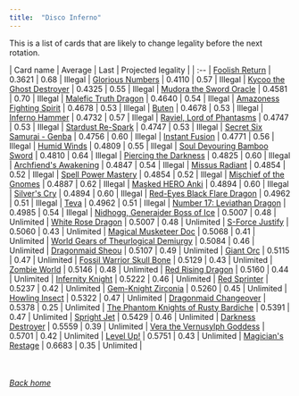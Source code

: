 ```yaml
---
title:  "Disco Inferno"
---
```


This is a list of cards that are likely to change legality before the next rotation.

| Card name | Average | Last | Projected legality |
| :-- |
[Foolish Return](https://db.ygoprodeck.com/card/?search=Foolish%20Return) | 0.3621 | 0.68 | Illegal |
[Glorious Numbers](https://db.ygoprodeck.com/card/?search=Glorious%20Numbers) | 0.4110 | 0.57 | Illegal |
[Kycoo the Ghost Destroyer](https://db.ygoprodeck.com/card/?search=Kycoo%20the%20Ghost%20Destroyer) | 0.4325 | 0.55 | Illegal |
[Mudora the Sword Oracle](https://db.ygoprodeck.com/card/?search=Mudora%20the%20Sword%20Oracle) | 0.4581 | 0.70 | Illegal |
[Malefic Truth Dragon](https://db.ygoprodeck.com/card/?search=Malefic%20Truth%20Dragon) | 0.4640 | 0.54 | Illegal |
[Amazoness Fighting Spirit](https://db.ygoprodeck.com/card/?search=Amazoness%20Fighting%20Spirit) | 0.4678 | 0.53 | Illegal |
[Buten](https://db.ygoprodeck.com/card/?search=Buten) | 0.4678 | 0.53 | Illegal |
[Inferno Hammer](https://db.ygoprodeck.com/card/?search=Inferno%20Hammer) | 0.4732 | 0.57 | Illegal |
[Raviel, Lord of Phantasms](https://db.ygoprodeck.com/card/?search=Raviel,%20Lord%20of%20Phantasms) | 0.4747 | 0.53 | Illegal |
[Stardust Re-Spark](https://db.ygoprodeck.com/card/?search=Stardust%20Re-Spark) | 0.4747 | 0.53 | Illegal |
[Secret Six Samurai - Genba](https://db.ygoprodeck.com/card/?search=Secret%20Six%20Samurai%20-%20Genba) | 0.4756 | 0.60 | Illegal |
[Instant Fusion](https://db.ygoprodeck.com/card/?search=Instant%20Fusion) | 0.4771 | 0.56 | Illegal |
[Humid Winds](https://db.ygoprodeck.com/card/?search=Humid%20Winds) | 0.4809 | 0.55 | Illegal |
[Soul Devouring Bamboo Sword](https://db.ygoprodeck.com/card/?search=Soul%20Devouring%20Bamboo%20Sword) | 0.4810 | 0.64 | Illegal |
[Piercing the Darkness](https://db.ygoprodeck.com/card/?search=Piercing%20the%20Darkness) | 0.4825 | 0.60 | Illegal |
[Archfiend's Awakening](https://db.ygoprodeck.com/card/?search=Archfiend's%20Awakening) | 0.4847 | 0.54 | Illegal |
[Missus Radiant](https://db.ygoprodeck.com/card/?search=Missus%20Radiant) | 0.4854 | 0.52 | Illegal |
[Spell Power Mastery](https://db.ygoprodeck.com/card/?search=Spell%20Power%20Mastery) | 0.4854 | 0.52 | Illegal |
[Mischief of the Gnomes](https://db.ygoprodeck.com/card/?search=Mischief%20of%20the%20Gnomes) | 0.4887 | 0.62 | Illegal |
[Masked HERO Anki](https://db.ygoprodeck.com/card/?search=Masked%20HERO%20Anki) | 0.4894 | 0.60 | Illegal |
[Silver's Cry](https://db.ygoprodeck.com/card/?search=Silver's%20Cry) | 0.4894 | 0.60 | Illegal |
[Red-Eyes Black Flare Dragon](https://db.ygoprodeck.com/card/?search=Red-Eyes%20Black%20Flare%20Dragon) | 0.4962 | 0.51 | Illegal |
[Teva](https://db.ygoprodeck.com/card/?search=Teva) | 0.4962 | 0.51 | Illegal |
[Number 17: Leviathan Dragon](https://db.ygoprodeck.com/card/?search=Number%2017:%20Leviathan%20Dragon) | 0.4985 | 0.54 | Illegal |
[Nidhogg, Generaider Boss of Ice](https://db.ygoprodeck.com/card/?search=Nidhogg,%20Generaider%20Boss%20of%20Ice) | 0.5007 | 0.48 | Unlimited |
[White Rose Dragon](https://db.ygoprodeck.com/card/?search=White%20Rose%20Dragon) | 0.5007 | 0.48 | Unlimited |
[S-Force Justify](https://db.ygoprodeck.com/card/?search=S-Force%20Justify) | 0.5060 | 0.43 | Unlimited |
[Magical Musketeer Doc](https://db.ygoprodeck.com/card/?search=Magical%20Musketeer%20Doc) | 0.5068 | 0.41 | Unlimited |
[World Gears of Theurlogical Demiurgy](https://db.ygoprodeck.com/card/?search=World%20Gears%20of%20Theurlogical%20Demiurgy) | 0.5084 | 0.46 | Unlimited |
[Dragonmaid Sheou](https://db.ygoprodeck.com/card/?search=Dragonmaid%20Sheou) | 0.5107 | 0.49 | Unlimited |
[Giant Orc](https://db.ygoprodeck.com/card/?search=Giant%20Orc) | 0.5115 | 0.47 | Unlimited |
[Fossil Warrior Skull Bone](https://db.ygoprodeck.com/card/?search=Fossil%20Warrior%20Skull%20Bone) | 0.5129 | 0.43 | Unlimited |
[Zombie World](https://db.ygoprodeck.com/card/?search=Zombie%20World) | 0.5146 | 0.48 | Unlimited |
[Red Rising Dragon](https://db.ygoprodeck.com/card/?search=Red%20Rising%20Dragon) | 0.5160 | 0.44 | Unlimited |
[Infernity Knight](https://db.ygoprodeck.com/card/?search=Infernity%20Knight) | 0.5222 | 0.46 | Unlimited |
[Red Sprinter](https://db.ygoprodeck.com/card/?search=Red%20Sprinter) | 0.5237 | 0.42 | Unlimited |
[Gem-Knight Zirconia](https://db.ygoprodeck.com/card/?search=Gem-Knight%20Zirconia) | 0.5260 | 0.45 | Unlimited |
[Howling Insect](https://db.ygoprodeck.com/card/?search=Howling%20Insect) | 0.5322 | 0.47 | Unlimited |
[Dragonmaid Changeover](https://db.ygoprodeck.com/card/?search=Dragonmaid%20Changeover) | 0.5378 | 0.25 | Unlimited |
[The Phantom Knights of Rusty Bardiche](https://db.ygoprodeck.com/card/?search=The%20Phantom%20Knights%20of%20Rusty%20Bardiche) | 0.5391 | 0.47 | Unlimited |
[Spright Jet](https://db.ygoprodeck.com/card/?search=Spright%20Jet) | 0.5429 | 0.46 | Unlimited |
[Darkness Destroyer](https://db.ygoprodeck.com/card/?search=Darkness%20Destroyer) | 0.5559 | 0.39 | Unlimited |
[Vera the Vernusylph Goddess](https://db.ygoprodeck.com/card/?search=Vera%20the%20Vernusylph%20Goddess) | 0.5701 | 0.42 | Unlimited |
[Level Up!](https://db.ygoprodeck.com/card/?search=Level%20Up!) | 0.5751 | 0.43 | Unlimited |
[Magician's Restage](https://db.ygoprodeck.com/card/?search=Magician's%20Restage) | 0.6683 | 0.35 | Unlimited |

<br>

###### [Back home](index)